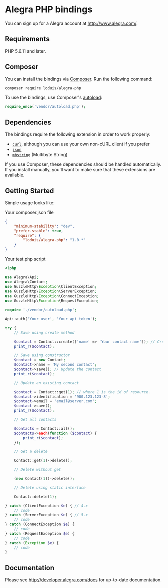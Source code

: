 # Alegra PHP bindings

You can sign up for a Alegra account at http://www.alegra.com/.

## Requirements

PHP 5.6.11 and later.

## Composer

You can install the bindings via [Composer](http://getcomposer.org/). Run the following command:

```bash
composer require loduis/alegra-php
```

To use the bindings, use Composer's [autoload](https://getcomposer.org/doc/00-intro.md#autoloading):

```php
require_once('vendor/autoload.php');
```

## Dependencies

The bindings require the following extension in order to work properly:

- [`curl`](https://secure.php.net/manual/en/book.curl.php), although you can use your own non-cURL client if you prefer
- [`json`](https://secure.php.net/manual/en/book.json.php)
- [`mbstring`](https://secure.php.net/manual/en/book.mbstring.php) (Multibyte String)

If you use Composer, these dependencies should be handled automatically. If you install manually, you'll want to make sure that these extensions are available.

## Getting Started

Simple usage looks like:

Your composer.json file
```json
{
    "minimum-stability": "dev",
    "prefer-stable": true,
    "require": {
        "loduis/alegra-php": "1.0.*"
    }
}
```

Your test.php script
```php
<?php

use Alegra\Api;
use Alegra\Contact;
use GuzzleHttp\Exception\ClientException;
use GuzzleHttp\Exception\ServerException;
use GuzzleHttp\Exception\ConnectException;
use GuzzleHttp\Exception\RequestException;

require './vendor/autoload.php';

Api::auth('Your user', 'Your api token');

try {
    // Save using create method

    $contact = Contact::create(['name' => 'Your contact name']); // Create the contact
    print_r($contact);

    // Save using constructor
    $contact = new Contact;
    $contact->name = 'My second contact';
    $contact->save(); // Update the contact
    print_r($contact);

    // Update an existing contact

    $contact = Contact::get(1); // where 1 is the id of resource.
    $contact->identification = '900.123.123-8';
    $contact->email = 'email@server.com';
    $contact->save();
    print_r($contact);

    // Get all contacts

    $contacts = Contact::all();
    $contacts->each(function ($contact) {
        print_r($contact);
    });

    // Get a delete

    Contact::get(1)->delete();

    // Delete without get

    (new Contact(1))->delete();

    // Delete using static interface

    Contact::delete(1);

} catch (ClientException $e) { // 4.x
    // code
} catch (ServerException $e) { // 5.x
    // code
} catch (ConnectException $e) {
    // code
} catch (RequestException $e) {
    // code
} catch (Exception $e) {
    // code
}


```

## Documentation

Please see http://developer.alegra.com/docs for up-to-date documentation.

